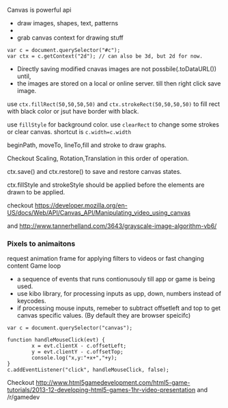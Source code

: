 Canvas is powerful api
- draw images, shapes, text, patterns
- <canvas id="c" width="200" height = "200"></canvas>
- grab canvas context for drawing stuff

```
var c = document.querySelector("#c");
var ctx = c.getContext("2d"); // can also be 3d, but 2d for now.

```
- Directly saving modified cnavas images are not possbile(.toDataURL()) until,
- the images are stored on a local or online server. till then right click save image.

use `ctx.fillRect(50,50,50,50)` and `ctx.strokeRect(50,50,50,50)` to fill rect with black color or jsut have border with black.


use `fillStyle` for background color. use `clearRect` to change some strokes or clear canvas. shortcut is `c.width=c.width`

beginPath, moveTo, lineTo,fill and stroke to draw graphs.

Checkout Scaling,  Rotation,Translation in this order of operation.

ctx.save() and ctx.restore() to save and restore canvas states.

ctx.fillStyle and strokeStyle should be applied before the elements are drawn to be applied.


checkout https://developer.mozilla.org/en-US/docs/Web/API/Canvas_API/Manipulating_video_using_canvas

and http://www.tannerhelland.com/3643/grayscale-image-algorithm-vb6/

### Pixels to animaitons
request animation frame for applying filters to videos or fast changing content
Game loop
- a sequence of events that runs contionusouly till app or game is being used.
- use kibo library, for processing inputs as upp, down, numbers instead of keycodes.
- if processing  mouse inputs, remeber to subtract offsetleft and top to get canvas specific values. (By default they are browser speicifc)
```
var c = document.querySelector("canvas");

function handleMouseClick(evt) {
        x = evt.clientX - c.offsetLeft;
        y = evt.clientY - c.offsetTop;
        console.log("x,y:"+x+","+y);
}
c.addEventListener("click", handleMouseClick, false);
```

Checkout http://www.html5gamedevelopment.com/html5-game-tutorials/2013-12-developing-html5-games-1hr-video-presentation and /r/gamedev
